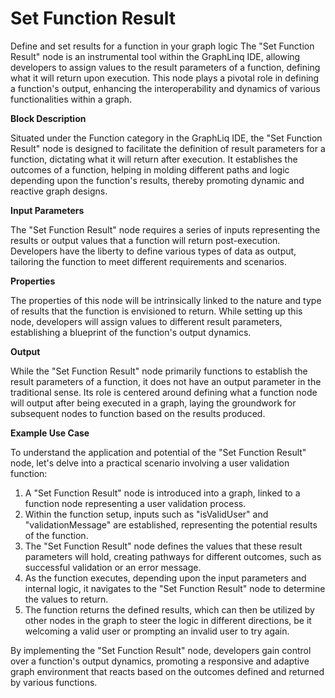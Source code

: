 # Set Function Result

Define and set results for a function in your graph logic The "Set Function Result" node is an instrumental tool within the GraphLinq IDE, allowing developers to assign values to the result parameters of a function, defining what it will return upon execution. This node plays a pivotal role in defining a function's output, enhancing the interoperability and dynamics of various functionalities within a graph.

**Block Description**

Situated under the Function category in the GraphLiq IDE, the "Set Function Result" node is designed to facilitate the definition of result parameters for a function, dictating what it will return after execution. It establishes the outcomes of a function, helping in molding different paths and logic depending upon the function's results, thereby promoting dynamic and reactive graph designs.

**Input Parameters**

The "Set Function Result" node requires a series of inputs representing the results or output values that a function will return post-execution. Developers have the liberty to define various types of data as output, tailoring the function to meet different requirements and scenarios.

**Properties**

The properties of this node will be intrinsically linked to the nature and type of results that the function is envisioned to return. While setting up this node, developers will assign values to different result parameters, establishing a blueprint of the function's output dynamics.

**Output**

While the "Set Function Result" node primarily functions to establish the result parameters of a function, it does not have an output parameter in the traditional sense. Its role is centered around defining what a function node will output after being executed in a graph, laying the groundwork for subsequent nodes to function based on the results produced.

**Example Use Case**

To understand the application and potential of the "Set Function Result" node, let's delve into a practical scenario involving a user validation function:

1. A "Set Function Result" node is introduced into a graph, linked to a function node representing a user validation process.
2. Within the function setup, inputs such as "isValidUser" and "validationMessage" are established, representing the potential results of the function.
3. The "Set Function Result" node defines the values that these result parameters will hold, creating pathways for different outcomes, such as successful validation or an error message.
4. As the function executes, depending upon the input parameters and internal logic, it navigates to the "Set Function Result" node to determine the values to return.
5. The function returns the defined results, which can then be utilized by other nodes in the graph to steer the logic in different directions, be it welcoming a valid user or prompting an invalid user to try again.

By implementing the "Set Function Result" node, developers gain control over a function's output dynamics, promoting a responsive and adaptive graph environment that reacts based on the outcomes defined and returned by various functions.
